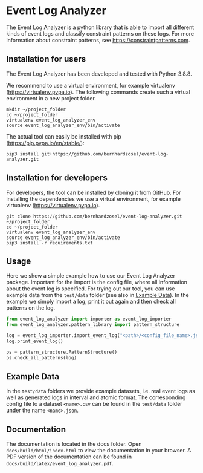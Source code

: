 # Event Log Analyzer
The Event Log Analyzer is a python library that is able to import all different kinds of event logs and classify constraint patterns on these logs. For more information about constraint patterns, see https://constraintpatterns.com.

## Installation for users
The Event Log Analyzer has been developed and tested with Python 3.8.8.

We recommend to use a virtual environment, for example virtualenv (https://virtualenv.pypa.io). The following commands create such a virtual environment in a new project folder.
```shell script
mkdir ~/project_folder
cd ~/project_folder
virtualenv event_log_analyzer_env
source event_log_analyzer_env/bin/activate
```

The actual tool can easily be installed with pip (https://pip.pypa.io/en/stable/):
```shell script
pip3 install git+https://github.com/bernhardzosel/event-log-analyzer.git
```

## Installation for developers
For developers, the tool can be installed by cloning it from GitHub. For installing the dependencies we use a virtual environment, for example virtualenv (https://virtualenv.pypa.io).
```shell script
git clone https://github.com/bernhardzosel/event-log-analyzer.git ~/project_folder
cd ~/project_folder
virtualenv event_log_analyzer_env
source event_log_analyzer_env/bin/activate
pip3 install -r requirements.txt
```


## Usage
Here we show a simple example how to use our Event Log Analyzer package. Important for the import is the config file, where all information about the event log is specified. For trying out our tool, you can use example data from the `test/data` folder (see also in [Example Data](#example-data)).
In the example we simply import a log, print it out again and then check all patterns on the log.

```python
from event_log_analyzer import importer as event_log_importer
from event_log_analyzer.pattern_library import pattern_structure

log = event_log_importer.import_event_log("<path>/<config_file_name>.json")
log.print_event_log()

ps = pattern_structure.PatternStructure()
ps.check_all_patterns(log)
```


## Example Data
In the `test/data` folders we provide example datasets, i.e. real event logs as well as generated logs in interval and atomic format. The corresponding config file to a dataset `<name>.csv` can be found in the `test/data` folder under the name `<name>.json`.

## Documentation
The documentation is located in the docs folder. Open 
`docs/build/html/index.html`
to view the documentation in your browser. A PDF version of the documentation can be found in `docs/build/latex/event_log_analyzer.pdf`.
